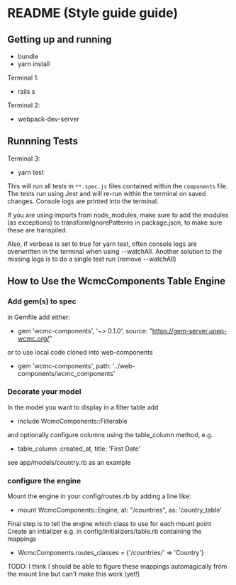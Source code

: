 # README (Style guide guide)

## Getting up and running
* bundle
* yarn install

Terminal 1:
* rails s

Terminal 2:
* webpack-dev-server

## Runnning Tests
Terminal 3:
* yarn test

This will run all tests in `**.spec.js` files contained within the `components` file.
The tests run using Jest and will re-run within the terminal on saved changes. Console logs are printed into the terminal.

If you are using imports from node_modules, make sure to add the modules (as exceptions) to transformIgnorePatterns in package.json, to make sure these are transpiled.

Also, if verbose is set to true for yarn test, often console logs are overwritten in the terminal when using --watchAll. Another solution to the missing logs is to do a single test run (remove --watchAll)

## How to Use the WcmcComponents Table Engine


### Add gem(s) to spec

in Gemfile add either:

* gem 'wcmc-components', '~> 0.1.0', source: "https://gem-server.unep-wcmc.org/"

or to use local code cloned into web-components

* gem 'wcmc-components', path: '../web-components/wcmc_components'

### Decorate your model
In the model you want to display in a filter table add 

* include WcmcComponents::Filterable

and optionally configure columns using the table_column method, e.g.
*   table_column :created_at, title: 'First Date'

see app/models/country.rb as an example

### configure the engine

Mount the engine in your config/routes.rb by adding a line like:

*   mount WcmcComponents::Engine, at: "/countries", as: 'country_table'

Final step is to tell the engine which class to use for each mount point 
Create an intializer e.g. in config/initializers/table.rb containing the mappings 

* WcmcComponents.routes_classes = {'/countries/' => 'Country'}

TODO: I think I should be able to figure these mappings automagically from the mount line but can't make this work (yet!)

